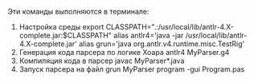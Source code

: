 Эти команды выполняются в терминале:
1) Настройка среды
export CLASSPATH=".:/usr/local/lib/antlr-4.X-complete.jar:$CLASSPATH"
alias antlr4='java -jar /usr/local/lib/antlr-4.X-complete.jar'
alias grun='java org.antlr.v4.runtime.misc.TestRig'
2) Генерация кода парсера по логике Хоара
antlr4 MyParser.g4 
3) Компиляция кода в парсер
javac MyParser*.java
4) Запуск парсера на файл
grun MyParser program -gui Program.pas
